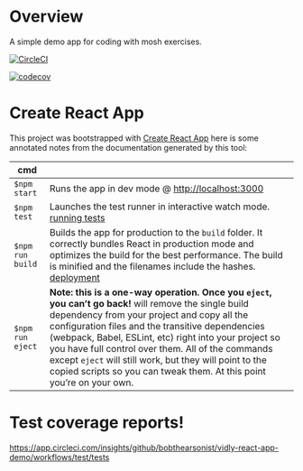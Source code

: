 
# Overview

A simple demo app for coding with mosh exercises.

[![CircleCI](https://circleci.com/gh/bobthearsonist/vidly-react-app-demo/tree/master.svg?style=svg)](https://circleci.com/gh/bobthearsonist/vidly-react-app-demo/tree/master)

[![codecov](https://codecov.io/gh/bobthearsonist/vidly-react-app-demo/branch/master/graph/badge.svg?token=RAY8T0Q3IW)](https://codecov.io/gh/bobthearsonist/vidly-react-app-demo)

# Create React App
This project was bootstrapped with [Create React App](https://github.com/facebook/create-react-app) here is some annotated notes from the documentation generated by this tool:

|cmd||
|---|---|
|`$npm start`|Runs the app in dev mode @ [http://localhost:3000](http://localhost:3000)|
|`$npm test`|Launches the test runner in interactive watch mode. [running tests](https://facebook.github.io/create-react-app/docs/running-tests)|
|`$npm run build`|Builds the app for production to the `build` folder. It correctly bundles React in production mode and optimizes the build for the best performance. The build is minified and the filenames include the hashes. [deployment](https://facebook.github.io/create-react-app/docs/deployment)|
|`$npm run eject`|**Note: this is a one-way operation. Once you `eject`, you can’t go back!** will remove the single build dependency from your project and copy all the configuration files and the transitive dependencies (webpack, Babel, ESLint, etc) right into your project so you have full control over them. All of the commands except `eject` will still work, but they will point to the copied scripts so you can tweak them. At this point you’re on your own.|

# Test coverage reports!
https://app.circleci.com/insights/github/bobthearsonist/vidly-react-app-demo/workflows/test/tests